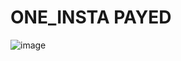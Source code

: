 # ONE_INSTA PAYED

![image](https://github.com/user-attachments/assets/fa9ac4d9-69fe-41c0-851c-1bcb145f91c8)

